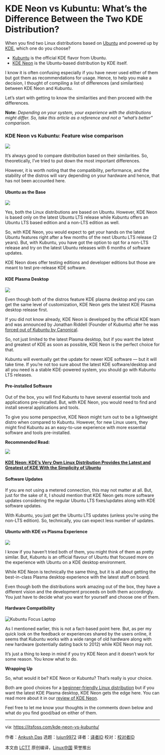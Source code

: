 [#]: collector: (lujun9972)
[#]: translator: (geekpi)
[#]: reviewer: ( )
[#]: publisher: ( )
[#]: url: ( )
[#]: subject: (KDE Neon vs Kubuntu: What’s the Difference Between the Two KDE Distribution?)
[#]: via: (https://itsfoss.com/kde-neon-vs-kubuntu/)
[#]: author: (Ankush Das https://itsfoss.com/author/ankush/)

KDE Neon vs Kubuntu: What’s the Difference Between the Two KDE Distribution?
======

When you find two Linux distributions based on [Ubuntu][1] and powered up by [KDE][2], which one do you choose?

  * [Kubuntu][3] is the official KDE flavor from Ubuntu.
  * [KDE Neon][4] is the Ubuntu-based distribution by KDE itself.



I know it is often confusing especially if you have never used either of them but got them as recommendations for usage. Hence, to help you make a decision, I thought of compiling a list of differences (and similarities) between KDE Neon and Kubuntu.

Let’s start with getting to know the similarities and then proceed with the differences.

**Note:** _Depending on your system, your experience with the distributions might differ. So, take this article as a reference and not a “what’s better” comparison._

### KDE Neon vs Kubuntu: Feature wise comparison

![][5]

It’s always good to compare distribution based on their similarities. So, theoretically, I’ve tried to put down the most important differences.

However, it is worth noting that the compatibility, performance, and the stability of the distros will vary depending on your hardware and hence, that has not been accounted here.

#### Ubuntu as the Base

![][6]

Yes, both the Linux distributions are based on Ubuntu. However, KDE Neon is based only on the latest Ubuntu LTS release while Kubuntu offers an Ubuntu LTS based edition and a non-LTS edition as well.

So, with KDE Neon, you would expect to get your hands on the latest Ubuntu features right after a few months of the next Ubuntu LTS release (2 years). But, with Kubuntu, you have got the option to opt for a non-LTS release and try on the latest Ubuntu releases with 6 months of software updates.

KDE Neon does offer testing editions and developer editions but those are meant to test pre-release KDE software.

#### KDE Plasma Desktop

![][7]

Even though both of the distros feature KDE plasma desktop and you can get the same level of customization, KDE Neon gets the latest KDE Plasma desktop release first.

If you did not know already, KDE Neon is developed by the official KDE team and was announced by Jonathan Riddell (Founder of Kubuntu) after he was [forced out of Kubuntu by Canonical][8].

So, not just limited to the latest Plasma desktop, but if you want the latest and greatest of KDE as soon as possible, KDE Neon is the perfect choice for that.

Kubuntu will eventually get the update for newer KDE software — but it will take time. If you’re not too sure about the latest KDE software/desktop and all you need is a stable KDE-powered system, you should go with Kubuntu LTS releases.

#### Pre-installed Software

Out of the box, you will find Kubuntu to have several essential tools and applications pre-installed. But, with KDE Neon, you would need to find and install several applications and tools.

To give you some perspective, KDE Neon might turn out to be a lightweight distro when compared to Kubuntu. However, for new Linux users, they might find Kubuntu as an easy-to-use experience with more essential software and tools pre-installed.

**Recommended Read:**

![][9]

#### [KDE Neon: KDE’s Very Own Linux Distribution Provides the Latest and Greatest of KDE With the Simplicity of Ubuntu][10]

#### Software Updates

If you are not using a metered connection, this may not matter at all. But, just for the sake of it, I should mention that KDE Neon gets more software updates considering the regular Ubuntu LTS fixes/updates along with KDE software updates.

With Kubuntu, you just get the Ubuntu LTS updates (unless you’re using the non-LTS edition). So, technically, you can expect less number of updates.

#### Ubuntu with KDE vs Plasma Experience

![][11]

I know if you haven’t tried both of them, you might think of them as pretty similar. But, Kubuntu is an official flavour of Ubuntu that focused more on the experience with Ubuntu on a KDE desktop environment.

While KDE Neon is technically the same thing, but it is all about getting the best-in-class Plasma desktop experience with the latest stuff on board.

Even though both the distributions work amazing out of the box, they have a different vision and the development proceeds on both them accordingly. You just have to decide what you want for yourself and choose one of them.

#### Hardware Compatibility

![Kubuntu Focus Laptop][12]

As I mentioned earlier, this is not a fact-based point here. But, as per my quick look on the feedback or experiences shared by the users online, it seems that Kubuntu works with a wide range of old hardware along with new hardware (potentially dating back to 2012) while KDE Neon may not.

It’s just a thing to keep in mind if you try KDE Neon and it doesn’t work for some reason. You know what to do.

**Wrapping Up**

So, what would it be? KDE Neon or Kubuntu? That’s really is your choice.

Both are good choices for a [beginner-friendly Linux distribution][13] but if you want the latest KDE Plasma desktop, KDE Neon gets the edge here. You can read more about it in our [review of KDE Neon][10].

Feel free to let me know your thoughts in the comments down below and what do you find good/bad on either of them.

--------------------------------------------------------------------------------

via: https://itsfoss.com/kde-neon-vs-kubuntu/

作者：[Ankush Das][a]
选题：[lujun9972][b]
译者：[译者ID](https://github.com/译者ID)
校对：[校对者ID](https://github.com/校对者ID)

本文由 [LCTT](https://github.com/LCTT/TranslateProject) 原创编译，[Linux中国](https://linux.cn/) 荣誉推出

[a]: https://itsfoss.com/author/ankush/
[b]: https://github.com/lujun9972
[1]: https://ubuntu.com/
[2]: https://kde.org/
[3]: https://kubuntu.org
[4]: https://neon.kde.org
[5]: https://i1.wp.com/itsfoss.com/wp-content/uploads/2020/10/kde-neon-vs-kubuntu.png?resize=800%2C450&ssl=1
[6]: https://i1.wp.com/itsfoss.com/wp-content/uploads/2020/01/install_ubuntu_8.jpg?resize=796%2C611&ssl=1
[7]: https://i2.wp.com/itsfoss.com/wp-content/uploads/2020/10/kde-plasma-5-20-feat.png?resize=800%2C394&ssl=1
[8]: https://lwn.net/Articles/645973/
[9]: https://i2.wp.com/itsfoss.com/wp-content/uploads/2020/08/kde-neon-review.jpg?fit=800%2C450&ssl=1
[10]: https://itsfoss.com/kde-neon-review/
[11]: https://i0.wp.com/itsfoss.com/wp-content/uploads/2020/01/kubuntu-kde.jpg?resize=800%2C450&ssl=1
[12]: https://i0.wp.com/itsfoss.com/wp-content/uploads/2020/01/kubuntu-focus-laptop.jpg?resize=800%2C600&ssl=1
[13]: https://itsfoss.com/best-linux-beginners/
